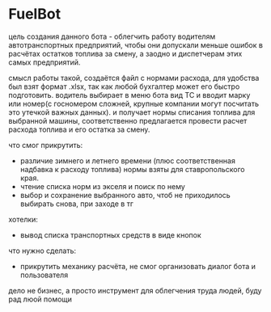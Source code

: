 # FuelBot

цель создания данного бота - облегчить работу водителям автотранспортных предприятий, 
чтобы они допускали меньше ошибок в расчётах остатков топлива за смену, а заодно и диспетчерам 
этих самых предприятий.

смысл работы такой, создаётся файл с нормами расхода, для удобства был взят формат .xlsx, так 
как любой бухгалтер может его быстро подготовить. водитель выбирает в меню бота вид ТС и вводит
марку или номер(с госномером сложней, крупные компании могут посчитать это утечкой важных данных).
и получает нормы списания топлива для выбранной машины, соответственно предлагается провести расчет
расхода топлива и его остатка за смену.

что смог прикрутить:
  - различие зимнего и летнего времени (плюс соответственная надбавка к расходу топлива)
нормы взяты для ставропольского края.
  - чтение списка норм из экселя и поиск по нему
  - выбор и сохранение выбранного авто, чтоб не приходилось выбирать снова, при заходе в тг

хотелки:
  - вывод списка транспортных средств в виде кнопок

что нужно сделать:
  - прикрутить механику расчёта, не смог организовать диалог бота и пользователя


дело не бизнес, а просто инструмент для облегчения труда людей, буду рад люой помощи
  
  
